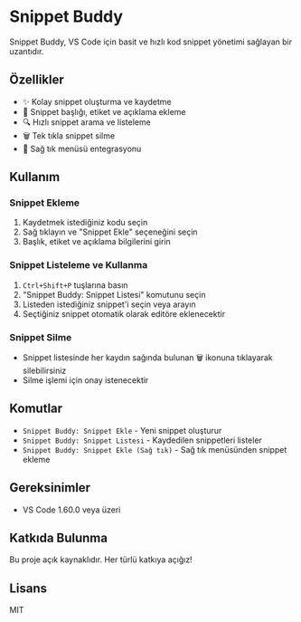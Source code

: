 # Snippet Buddy

Snippet Buddy, VS Code için basit ve hızlı kod snippet yönetimi sağlayan bir uzantıdır.

## Özellikler

- ✨ Kolay snippet oluşturma ve kaydetme
- 📝 Snippet başlığı, etiket ve açıklama ekleme
- 🔍 Hızlı snippet arama ve listeleme
- 🗑️ Tek tıkla snippet silme
- 📌 Sağ tık menüsü entegrasyonu

## Kullanım

### Snippet Ekleme
1. Kaydetmek istediğiniz kodu seçin
2. Sağ tıklayın ve "Snippet Ekle" seçeneğini seçin
3. Başlık, etiket ve açıklama bilgilerini girin

### Snippet Listeleme ve Kullanma
1. `Ctrl+Shift+P` tuşlarına basın
2. "Snippet Buddy: Snippet Listesi" komutunu seçin
3. Listeden istediğiniz snippet'i seçin veya arayın
4. Seçtiğiniz snippet otomatik olarak editöre eklenecektir

### Snippet Silme
- Snippet listesinde her kaydın sağında bulunan 🗑️ ikonuna tıklayarak silebilirsiniz
- Silme işlemi için onay istenecektir

## Komutlar

- `Snippet Buddy: Snippet Ekle` - Yeni snippet oluşturur
- `Snippet Buddy: Snippet Listesi` - Kaydedilen snippetleri listeler
- `Snippet Buddy: Snippet Ekle (Sağ tık)` - Sağ tık menüsünden snippet ekleme

## Gereksinimler

- VS Code 1.60.0 veya üzeri

## Katkıda Bulunma

Bu proje açık kaynaklıdır. Her türlü katkıya açığız!

## Lisans

MIT
